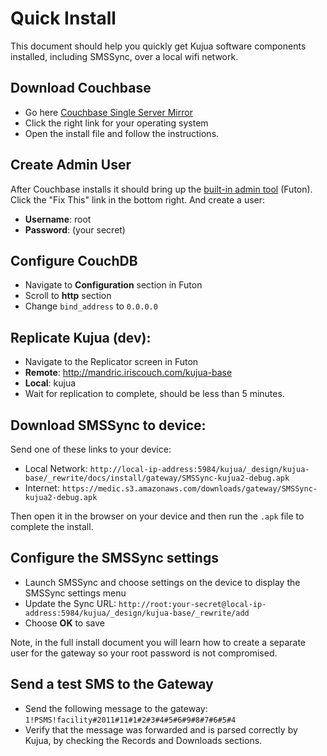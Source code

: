 # Quick Install 

This document should help you quickly get Kujua software components installed,
including SMSSync, over a local wifi network.

## Download Couchbase

* Go here
[Couchbase Single Server Mirror](https://medicmobile.s3.amazonaws.com/couchbase-single-server-2.0.0-dev-preview/index.html)
* Click the right link for your operating system
* Open the install file and follow the instructions.

## Create Admin User

After Couchbase installs it should bring up the [built-in admin tool](http://localhost:5984/_utils) (Futon).
Click the "Fix This" link in the bottom right.  And create a user:

* **Username**: root
* **Password**: (your secret)

## Configure CouchDB 

* Navigate to **Configuration** section in Futon
* Scroll to **http** section
* Change `bind_address` to `0.0.0.0`

## Replicate Kujua (dev):

* Navigate to the Replicator screen in Futon 
* **Remote**: http://mandric.iriscouch.com/kujua-base
* **Local**: kujua
* Wait for replication to complete, should be less than 5 minutes.

## Download SMSSync to device:

Send one of these links to your device:

* Local Network: `http://local-ip-address:5984/kujua/_design/kujua-base/_rewrite/docs/install/gateway/SMSSync-kujua2-debug.apk`
* Internet: `https://medic.s3.amazonaws.com/downloads/gateway/SMSSync-kujua2-debug.apk`

Then open it in the browser on your device and then run the `.apk` file to complete the install.

## Configure the SMSSync settings

* Launch SMSSync and choose settings on the device to display the SMSSync settings menu
* Update the Sync URL: `http://root:your-secret@local-ip-address:5984/kujua/_design/kujua-base/_rewrite/add`
* Choose **OK** to save

Note, in the full install document you will learn how to create a separate user
for the gateway so your root password is not compromised.

## Send a test SMS to the Gateway

* Send the following message to the gateway: `1!PSMS!facility#2011#11#1#2#3#4#5#6#9#8#7#6#5#4`
* Verify that the message was forwarded and is parsed correctly by Kujua, by checking the Records and Downloads sections.

